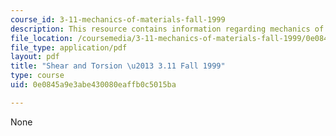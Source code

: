 ```yaml
---
course_id: 3-11-mechanics-of-materials-fall-1999
description: This resource contains information regarding mechanics of materials.
file_location: /coursemedia/3-11-mechanics-of-materials-fall-1999/0e0845a9e3abe430080eaffb0c5015ba_MIT3_11F99_torsion.pdf
file_type: application/pdf
layout: pdf
title: "Shear and Torsion \u2013 3.11 Fall 1999"
type: course
uid: 0e0845a9e3abe430080eaffb0c5015ba

---
```

None